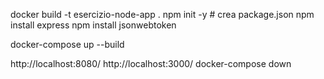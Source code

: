 docker build -t esercizio-node-app .
npm init -y          # crea package.json
npm install express
npm install jsonwebtoken

docker-compose up --build

http://localhost:8080/
http://localhost:3000/
docker-compose down
